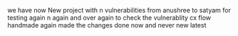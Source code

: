 we have now New project with n vulnerabilities from anushree to satyam for testing again n again and over again to check the vulnerablity cx flow handmade
again made the changes done now and never new latest
